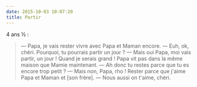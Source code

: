 ```yaml
---
date: 2015-10-03 10:07:20
title: Partir
---
```


4 ans ½ :

> — Papa, je vais rester vivre avec Papa et Maman encore.
> — Euh, ok, chéri. Pourquoi, tu pourrais partir un jour ?
> — Mais oui Papa, moi vais partir, un jour ! Quand je serais grand ! Papa vit pas dans la même maison que Mamie maintenant.
> — Ah donc tu restes parce que tu es encore trop petit ?
> — Mais non, Papa, rho ! Rester parce que j'aime Papa et Maman et [son frère].
> — Nous aussi on t'aime, chéri.

